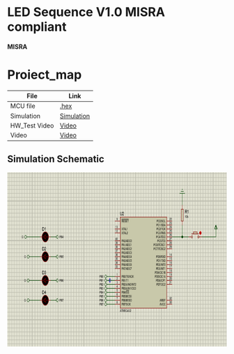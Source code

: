 # LED Sequence V1.0 MISRA compliant
#### MISRA

# Proiect_map
| File                  | Link                                                                           
| --------------------- | ------------------------------------------------------------------------------ |
| MCU file                   | [.hex](https://github.com/ahmedatef1496/MISRA/blob/main/LED%20Sequence%20V1.0%20MISRA%20compliant/LED%20Sequence%20V1.0%20MISRA%20compliant/Debug/LED%20Sequence%20V1.0%20MISRA%20compliant.hex)  |
| Simulation                    | [Simulation](https://github.com/ahmedatef1496/MISRA/tree/main/LED%20Sequence%20V1.0%20MISRA%20compliant/sim) |
| HW_Test Video                 | [Video](https://github.com/ahmedatef1496/MISRA/blob/main/LED%20Sequence%20V1.0%20MISRA%20compliant/HW_TEST.mp4)|
|  Video                 | [Video](uplooading)|

## Simulation Schematic

<p align="center">
  <img width="600" height="400" src="https://github.com/ahmedatef1496/MISRA/blob/main/LED%20Sequence%20V1.0%20MISRA%20compliant/sim/sim.PNG">
</p>

